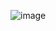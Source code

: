 ![image](https://user-images.githubusercontent.com/88806404/204717666-d7043089-8d20-4063-bb94-7298d810d762.png)
